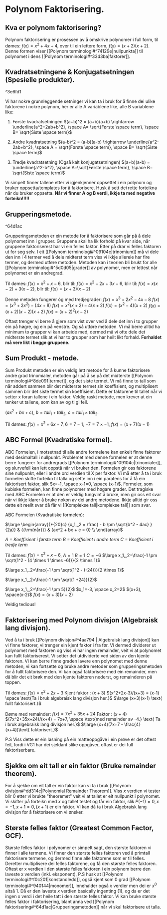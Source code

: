 # Polynom Faktorisering.

## Kva er polynom faktorisering?

Polynom faktorisering er prosessen av å omskrive polynomer i full form, til dømes: $f(x) = x^2+4x+4$, over til ein lettere form, $f(x)=(x+2)(x+2)$. Denne formen viser [[Polynom terminologi#^74129e|nullpunkta]] til polynomet i dens [[Polynom terminologi#^33d3ba|faktorer]].

## Kvadratsetningene & Konjugatsetningen (Spesielle produkter).

^3e6fd1

Vi har nokre grunnleggende setninger vi kan ta i bruk for å finne dei ulike faktorene i nokre polynom, her er alle A variablene like, alle B variablene like:

1. Første kvadratsetningen $(a+b)^2 = (a+b)(a+b) \rightarrow \underline{a^2+2ab+b^2}, \space A= \sqrt{Første \space term}, \space B= \sqrt{Siste \space term}$

2. Andre kvadratsetning
   $(a-b)^2 = (a-b)(a-b) \rightarrow \underline{a^2-2ab+b^2}, \space A = \sqrt{Første \space term}, \space B= \sqrt{Siste \space term}$

3. Tredje kvadratsetning (Også kalt konjugatsetningen)
   $(a+b)(a-b) = \underline{a^2-b^2}, \space A=\sqrt{Første \space term}, \space B= \sqrt{Siste \space term}$

Vi simpelt finner tallene etter vi igjenkjenner oppsettet i ein polynom og bruker oppsetta/templates for å faktorisere. Husk å sett dei rette forteikna når du bruker oppsetta.
**Når vi finner A og B verdi, ikkje ta med negative forteikn!!!!!**

## Grupperingsmetode.

^64d1ac

Grupperingsmetoden er ein metode for å faktorisere som går på å dele polynomet inn i grupper. Gruppene skal ha lik forhold på kvar side, når gruppene faktoriserest har vi ein felles faktor. Etter på drar vi felles faktoren ut for seg selv. I eit [[Polynom terminologi#^09104c|trinomium]] må vi dele den inn i 4 termer ved å dele midterst term viss vi ikkje allereie har fire termer, og dermed utføre metoden. Metoden kan i teorien bli brukt for alle [[Polynom terminologi#^5d0d05|grader]] av polynomer, men er lettest når polynomet er ein andregrad.

Til dømes:
$f(x)=x^2+x-6$, blir til:
$f(x)=x^2-2x+3x-6$, blir til:
$f(x)=x(x-2)+3(x-2)$, blir til:
$f(x)=(x+3)(x-2)$

Denne metoden fungerer òg med tredjegrader:
$f(x)=x^3+2x^2-4x-8$
$f(x)=(x^3+2x^2)-(4x+8)$
$f(x)=x^2(x+2)-4(x+2)$
$f(x)=(x^2-4)(x+2)$
$f(x)=(x+2)(x-2)(x+2)$
$f(x)=(x+2)^2(x-2)$

Oftast trenger vi berre å gjere som vist over ved å dele det inn i to grupper ein på høgre, og ein på venstre. Og så utføre metoden.
Vi må berre alltid ha minimum to grupper vi kan arbeide med, dermed må vi ofte dele det midterste termet slik at vi har to grupper som har heilt likt forhald. **Forhaldet må vere likt i begge gruppene.**

## Sum Produkt - metode.

Sum Produkt metoden er ein veldig lett metode for å kunne faktorisere andre grad trinomialer, metoden går på å se på det midterste [[Polynom terminologi#^8de091|termet]], og det siste termet. Vi må finne to tall som når addert sammen blir det midterste termet sin koeffisient, og multiplisert sammen blir det siste termet sin koeffisient. Dette er faktorene til tallet når vi setter x foran tallene i ein faktor. Veldig raskt metode, men krever at ein tenker ut tallene, som kan av og ti gi feil.

$(ax^2+bx+c)$,
$b=tall_1+tall_2$,
$c=tall_1\times tall_2.$

Til dømes:
$f(x)=x^2+6x-7$,
$6 = 7-1$,
$-7=7 \times -1$,
$f(x)=(x+7)(x-1)$

## ABC Formel (Kvadratiske formel).

ABC Formelen, i motsetnad til alle andre formelene kan enkelt finne faktorer med desimaltall i nullpunkt. Problemet med denne formelen er at denne berre fungerer for andregrads [[Polynom terminologi#^09104c|trinomialer]], og slurvefeil kan lett oppstå når vi bruker den. Formelen gir oss faktorene sine nullpunkt, eller i andre ord verdien til X per faktor. Vi må etter å ta i bruk formelen skifte forteikn til talla og sette inn i ein paratens for å få ein faktorisert faktor, slik $x=-1, \space x-1=0, \space (x-1)$. Formeler, som kubiske formelen, kan finne polynomer med høgare grader. Det tragiske med ABC Formelen er at den er veldig tungvint å bruke, men gir oss eit svar når vi ikkje klarer å bruke nokon av dei andre metodene. Ikkje alltid gir oss dette eit reellt svar då får vi [[Komplekse tall|komplekse tall]] som svar.

ABC Formelen (Kvadratiske formelen):

$\large \begin{array}{*{20}c} {x_1,_2 = \frac{ - b \pm \sqrt{b^2 - 4ac} }{2a}} & {{\rm{når}}} & {ax^2 + bx + c = 0} \\ \end{array}$

_A = Koeffisient i første term_
_B = Koeffisient i andre term_
_C = Koeffisient i tredje term_

Til dømes:
$f(x)=x^2+x-6$,
$A = 1$
$B = 1$
$C = -6$
$\large x_1,_2=\frac{-1 \pm \sqrt{1^2 - (4 \times 1 \times -6)}}{2 \times 1}$

$\large x_1,_2=\frac{-1 \pm \sqrt{1^2 - (-24)}}{2 \times 1}$

$\large x_1,_2=\frac{-1 \pm \sqrt{1 +24}}{2}$

$\large x_1,_2=\frac{-1 \pm 5}{2}$
$x_1=-3, \space x_2=2$
$(x+3), \space(x-2)$
$f(x)=(x+3)(x-2)$

Veldig tedious!

## Faktorisering med Polynom divisjon (Algebraisk lang divisjon).

Ved å ta i bruk [[Polynom divisjon#^4aa794 | Algebraisk lang divisjon]] kan vi finne faktorer, vi trenger ein kjent faktor i fra før. Vi dermed dividerer ut polynomet med faktoren og viss vi har ingen remainder, veit vi at polynomet kan fullt faktoriserest. Vi setter det utdividerte ved siden av den kjente faktoren. Vi kan berre finne graden lavere enn polynomet med denne metoden, vi kan fortsette og bruke andre metoder som grupperingsmetoden for å fullt faktorisere den. Vi kan også faktorisere med ein remainder, men då blir det eit brøk med den kjente faktoren nederst, og remainderen på toppen.

Til dømes:
$f(x)=x^2+2x-3$
$\text{Kjent faktor : } (x+3)$
$(x^2+2x-3)/(x+3) = (x-1) \space \text{Ta i bruk algebraisk lang divisjon her.}$
$\large (x+3)(x-1) \text{ fullt faktorisert.}$

Døme med remainder:
$f(x)=7x^2+35x+24$
$\text{Faktor : } (x+4)$
$(7x^2+35x+24)/(x+4) = 7x+7, \space \text{med remainder av -4.} \text{ Ta i bruk algebraisk lang divisjon her.}$
$\large (x+4)(7x+7 - \frac{4}{x+4})\text{ faktorisert.}$

P.S Viss dette er ein løsning på ein matteoppgåve i ein prøve er det oftest feil, fordi i VG1 har dei sjeldant slike oppgåver, oftast er dei full faktoriserbare.

## Sjekke om eit tall er ein faktor (Bruke remainder theorem).

For å sjekke om eit tall er ein faktor kan vi ta i bruk [[Polynom divisjon#^dd314c|Polynomial Remainder Theorem]]. Viss $x$ verdien vi tester blir 0 etter vi brukte "theoremet" veit vi at tallet er eit nullpunkt i polynomet. Vi skifter på forteikn med $x$ og tallet testet og får ein faktor, slik $P(-1)=0, x = -1, x + 1 = 0, (x+1) \text{ er ein faktor}$. Vi kan då ta i bruk Algebraisk lang divisjon for å faktorisere om vi ønsker.

## Største felles faktor (Greatest Common Factor, GCF).

Største felles faktor i polynomer er simpelt sagt, den største faktoren vi finner i alle termene.
Vi finner den største felles faktoren ved å primtall faktorisere termene, og dermed finne alle faktorene som er til felles. Deretter multiplisere dei felles faktorene, og få den største felles faktoren.
Oftest er x verdien i den største felles faktoren i ein polynom berre den laveste x verdien (inkl. eksponent), P.S husk at [[Polynom terminologi#^f0c201|konstandledd]], også kjent som 0 grad [[Polynom terminologi#^940144|monomer]], innehalder også $x$ verdier men dei er $x^0$ altså $1$. Då er den laveste $x$ verdien basically ingenting (1), og da er det ingen x verdi i det heile tatt i den største felles faktor. Vi kan bruke største felles faktor i faktorisering, blant anna ved [[Polynom faktorisering#^64d1ac|Grupperingsmetoden]] når vi skal faktorisere ut talla.
